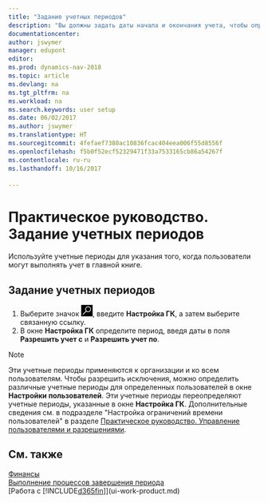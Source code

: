 ```yaml
---
title: "Задание учетных периодов"
description: "Вы должны задать даты начала и окончания учета, чтобы определить, когда пользователи могут осуществлять учет в главной книге."
documentationcenter: 
author: jswymer
manager: edupont
editor: 
ms.prod: dynamics-nav-2018
ms.topic: article
ms.devlang: na
ms.tgt_pltfrm: na
ms.workload: na
ms.search.keywords: user setup
ms.date: 06/02/2017
ms.author: jswymer
ms.translationtype: HT
ms.sourcegitcommit: 4fefaef7380ac10836fcac404eea006f55d8556f
ms.openlocfilehash: f5b0f52ecf52329471f33a7533165cb86a54267f
ms.contentlocale: ru-ru
ms.lasthandoff: 10/16/2017

---
```

# <a name="how-to-specify-posting-periods"></a>Практическое руководство. Задание учетных периодов
Используйте учетные периоды для указания того, когда пользователи могут выполнять учет в главной книге.  

## <a name="to-specify-posting-periods"></a>Задание учетных периодов
1. Выберите значок ![Поиск страницы или отчета](media/ui-search/search_small.png "Значок поиска страницы или отчета"), введите **Настройка ГК**, а затем выберите связанную ссылку.  
2. В окне **Настройка ГК** определите период, введя даты в поля **Разрешить учет с** и **Разрешить учет по**.  

> [!NOTE]  
>   Эти учетные периоды применяются к организации и ко всем пользователям. Чтобы разрешить исключения, можно определить различные учетные периоды для определенных пользователей в окне **Настройки пользователей**. Эти учетные периоды переопределяют учетные периоды, указанные в окне **Настройка ГК**. Дополнительные сведения см. в подразделе "Настройка ограничений времени пользователей" в разделе [Практическое руководство. Управление пользователями и разрешениями](ui-how-users-permissions.md).

## <a name="see-also"></a>См. также
[Финансы](finance.md)  
[Выполнение процессов завершения периода](year-how-complete-period-end-processes.md)  
[Работа с [!INCLUDE[d365fin](includes/d365fin_md.md)]](ui-work-product.md)

